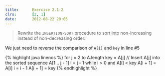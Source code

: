 ```yaml
---
title:      Exercise 2.1-2
clrs:       [2, 1]
date:       2012-08-22 20:05
---
```


> Rewrite the `INSERTION-SORT` procedure to sort into non-increasing instead of non-decreasing order.

We just need to reverse the comparison of `A[i]` and `key` in line #5

{% highlight java linenos %}
for j = 2 to A.length
    key = A[j]
    // Insert A[j] into the sorted sequence A[1 .. j - 1]
    i = j - 1
    while i > 0 and A[i] < key
        A[i + 1] = A[i]
        i = i - 1
    A[i + 1] = key
{% endhighlight %}
